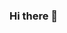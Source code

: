 ### Hi there 👋

<!--
**senarkit/senarkit** is a ✨ _special_ ✨ repository because its `README.md` (this file) appears on your GitHub profile.

Here are some ideas to get you started:

- 🔭 I’m currently working on ...
- 🌱 I’m currently learning ML / DE / Appling them in Financial space
- 👯 I’m looking to collaborate on MLE
- 🤔 I’m looking for help with Bayesian / Deep Learning concepts
- 💬 Ask me about anything
- 📫 How to reach me: senarkit@gmail.com
- 😄 Pronouns: He/Him
- ⚡ Fun fact: Super Enthusiastic/ Knowledge Seeking / Always eager to solve your problems (all levels)
-->
